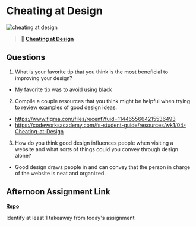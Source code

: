 # Cheating at Design

![cheating at design](https://bcw.blob.core.windows.net/public/img/courses/5247609446691139)

> **📖 [Cheating at Design](https://codeworksacademy.com/fs-student-guide/resources/wk1/04-Cheating-at-Design)**

## Questions

1. What is your favorite tip that you think is the most beneficial to improving your design?
- My favorite tip was to avoid using black

2. Compile a couple resources that you think might be helpful when trying to review examples of good design ideas.
- https://www.figma.com/files/recent?fuid=1144655664215536493
- https://codeworksacademy.com/fs-student-guide/resources/wk1/04-Cheating-at-Design

3. How do you think good design influences people when visiting a website and what sorts of things could you convey through design alone?
- Good design draws people in and can convey that the person in charge of the website is neat and organized.

## Afternoon Assignment Link

**[Repo](https://github.com/Lumine3449/<ASSIGNMENT_REPO>)**

Identify at least 1 takeaway from today's assignment
